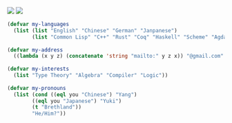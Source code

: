 <img src="https://github-readme-stats.vercel.app/api?username=brethland&show_icons=true&theme=radical" />

<img src="https://github-readme-stats.vercel.app/api/top-langs/?username=brethland&layout=compact" />

```lisp
(defvar my-languages
  (list (list "English" "Chinese" "German" "Janpanese")
        (list "Common Lisp" "C++" "Rust" "Coq" "Haskell" "Scheme" "Agda")))
        
(defvar my-address
  ((lambda (x y z) (concatenate 'string "mailto:" y z x)) "@gmail.com" "ycy" "1207694344"))
  
(defvar my-interests
  (list "Type Theory" "Algebra" "Compiler" "Logic"))
  
(defvar my-pronouns
  (list (cond ((eql you "Chinese") "Yang")
        ((eql you "Japanese") "Yuki")
        (t "Brethland"))
        "He/Him?"))
```
